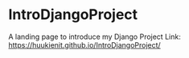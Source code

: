 # IntroDjangoProject
A landing page to introduce my Django Project
Link: https://huukienit.github.io/IntroDjangoProject/
